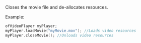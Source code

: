 Closes the movie file and de-allocates resources.

Example:

```cpp
ofVideoPlayer myPlayer;
myPlayer.loadMovie("myMovie.mov"); //Loads video resources
myPlayer.closeMovie(); //Unloads video resources
```
